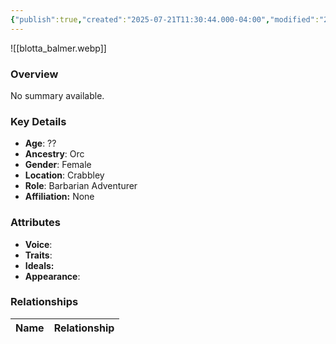 ```yaml
---
{"publish":true,"created":"2025-07-21T11:30:44.000-04:00","modified":"2025-07-25T11:34:32.000-04:00","published":"2025-07-25T11:34:32.000-04:00","cssclasses":"","Age":"??","Ancestry":"Orc","Gender":"Female","Location":["Crabbley"],"Role":["Barbarian Adventurer"],"Affiliation":["None"],"Appearances":["[[-The High Rollers Campaign-]]"]}
---
```



![[blotta_balmer.webp]]

### Overview
No summary available.

### Key Details
- **Age**: ??
- **Ancestry**: Orc
- **Gender**: Female
- **Location**: Crabbley
- **Role**: Barbarian Adventurer
- **Affiliation:** None

### Attributes
- **Voice**: 
- **Traits**: 
- **Ideals:** 
- **Appearance**:

### Relationships

| Name  | Relationship |
| ----- | ------------ |
